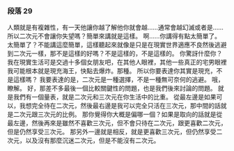 ### 段落 29

人類就是有複雜性，有一天他讓你越了解他你就會越……通常會越幻滅或者是……
所以二次元不會讓你失望嗎？簡單來講就是這樣。
啊……你講得有點太簡單了。
太簡單了？不能講這麼簡單，這樣聽起來就像是只是在現實世界適應不良然後逃避到二次元一樣，那不是這樣的好嗎？不是這樣的，不是這樣的。
你驚訝什麼你？我在現實生活可是交過十多個女朋友吧，在其他人眼裡，其他一些真正的宅男眼裡我可能根本就是現充海王，快點去爆炸。那種。
所以你要表達你其實是現充，不是這樣嗎？
我要表達的是，二次元是一種選擇，不是一種無可奈何的逃避。
哦，瞭解。
好，那差不多最後一個比較關鍵性的問題，也是我們後來討論的問題。
就是我們有一個量表，就是二次元和三次元在你生活中的比重。 從最左邊是如果可以，我想完全待在二次元，然後最右邊是我可以完全只活在三次元，那中間的話就是二次元跟三次元的比例。
那你覺得你大概是偏哪一個？如果是取向的話就是從最左邊，然後再來是雖然不喜歡三次元，但不會只待在二次元，跟更喜歡二次元，但是仍然享受三次元。 那另外一邊就是相反，就是更喜歡三次元，但仍然享受二次元，以及沒有那麼沉迷二次元，但是不能沒有二次元。